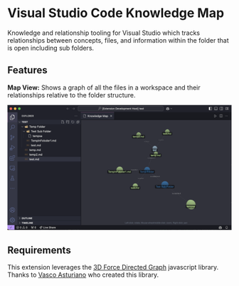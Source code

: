 # Visual Studio Code Knowledge Map

Knowledge and relationship tooling for Visual Studio which tracks relationships between concepts, files, and information within the folder that is open including sub folders.

## Features

**Map View:**
Shows a graph of all the files in a workspace and their relationships relative to the folder structure.

![feature Graph View](images/feature-map.png)

## Requirements

This extension leverages the [3D Force Directed Graph](https://vasturiano.github.io/3d-force-graph/) javascript library. Thanks to [Vasco Asturiano](https://observablehq.com/@vasturiano) who created this library.
